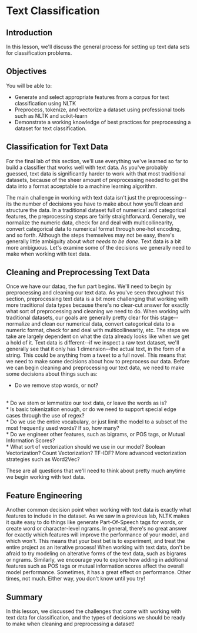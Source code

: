 
# Text Classification

## Introduction

In this lesson, we'll discuss the general process for setting up text data sets for classification problems.

## Objectives

You will be able to:

* Generate and select appropriate features from a corpus for text classification using NLTK
* Preprocess, tokenize, and vectorize a dataset using professional tools such as NLTK and scikit-learn
* Demonstrate a working knowledge of best practices for preprocessing a dataset for text classification.

## Classification for Text Data

For the final lab of this section, we'll use everything we've learned so far to build a classifier that works well with text data. As you've probably guessed, text data is significantly harder to work with that most traditional datasets, because of the sheer amount of preprocessing needed to get the data into a format acceptable to a machine learning algorithm. 

The main challenge in working with text data isn't just the preprocessing--its the number of decisions you have to make about how you'll clean and structure the data. In a traditional dataset full of numerical and categorical features, the preprocessing steps are fairly straightforward. Generally, we normalize the numeric data, check for and deal with multicollinearity, convert categorical data to numerical format through one-hot encoding, and so forth. Although the steps themselves may not be easy, there's generally little ambiguity about _what needs to be done_. Text data is a bit more ambiguous. Let's examine some of the decisions we generally need to make when working with text data.

##  Cleaning and Preprocessing Text Data

Once we have our dataq, the fun part begins. We'll need to begin by preprocessing and cleaning our text data. As you've seen throughout this section, preprocessing text data is a bit more challenging that working with more traditional data types because there's no clear-cut answer for exactly what sort of preprocessing and cleaning we need to do. When working with traditional datasets, our goals are generally pretty clear for this stage--normalize and clean our numerical data, convert categorical data to a numeric format, check for and deal with multicollinearity, etc. The steps we take are largely dependent on what the data already looks like when we get a hold of it. Text data is different--if we inspect a raw text dataset, we'll generally see that it only has 1 dimension--the actual text, in the form of a string.  This could be anything from a tweet to a full novel. This means that we need to make some decisions about how to preprocess our data. Before we can begin cleaning and preprocessing our text data, we need to make some decisions about things such as:

* Do we remove stop words, or not?  
<br>  
* Do we stem or lemmatize our text data, or leave the words as is?  
<br>  
* Is basic tokenization enough, or do we need to support special edge cases through the use of regex?  
<br>  
* Do we use the entire vocabulary, or just limit the model to a subset of the most frequently used words? If so, how many?  
<br>  
* Do we engineer other features, such as bigrams, or POS tags, or Mutual Information Scores?  
<br>  
* What sort of vectorization should we use in our model? Boolean Vectorization? Count Vectorization? TF-IDF? More advanced vectorization strategies such as Word2Vec?  

These are all questions that we'll need to think about pretty much anytime we begin working with text data.


## Feature Engineering

Another common decision point when working with text data is exactly what features to include in the dataset. As we saw in a previous lab, NLTK makes it quite easy to do things like generate Part-Of-Speech tags for words, or create word or character-level ngrams. In general, there's no great answer for exactly which features will improve the performance of your model, and which won't. This means that your best bet is to experiment, and treat the entire project as an iterative process! When working with text data, don't be afraid to try modeling on alterative forms of the text data, such as bigrams or ngrams. Similarly, we encourage you to explore how adding in additional features such as POS tags or mutual information scores affect the overall model performance. Sometimes, it has a great effect on performance. Other times, not much. Either way, you don't know until you try!

## Summary

In this lesson, we discussed the challenges that come with working with text data for classification, and the types of decisions we should be ready to make when cleaning and preprocessing a dataset!
